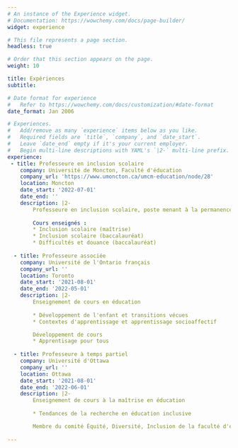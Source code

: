 ```yaml
---
# An instance of the Experience widget.
# Documentation: https://wowchemy.com/docs/page-builder/
widget: experience

# This file represents a page section.
headless: true

# Order that this section appears on the page.
weight: 10

title: Expériences
subtitle:

# Date format for experience
#   Refer to https://wowchemy.com/docs/customization/#date-format
date_format: Jan 2006

# Experiences.
#   Add/remove as many `experience` items below as you like.
#   Required fields are `title`, `company`, and `date_start`.
#   Leave `date_end` empty if it's your current employer.
#   Begin multi-line descriptions with YAML's `|2-` multi-line prefix.
experience:
 - title: Professeure en inclusion scolaire
    company: Université de Moncton, Faculté d'éducation
    company_url: 'https://www.umoncton.ca/umcm-education/node/28'
    location: Moncton
    date_start: '2022-07-01'
    date_end: ''
    description: |2-
        Professeure en inclusion scolaire, poste menant à la permanence
        
        Cours enseignés :
        * Inclusion scolaire (maîtrise)
        * Inclusion scolaire (baccalauréat)
        * Difficultés et douance (baccalauréat)
        
  - title: Professeure associée
    company: Université de l'Ontario français
    company_url: ''
    location: Toronto
    date_start: '2021-08-01'
    date_end: '2022-05-01'
    description: |2-
        Enseignement de cours en éducation
        
        * Développement de l'enfant et transitions vécues
        * Contextes d'apprentissage et apprentissage socioaffectif

        Développement de cours
        * Apprentisage pour tous
        
  - title: Professeure à temps partiel
    company: Université d'Ottawa
    company_url: ''
    location: Ottawa
    date_start: '2021-08-01'
    date_end: '2022-06-01'
    description: |2-
        Enseignement de cours à la maîtrise en éducation
        
        * Tendances de la recherche en éducation inclusive

        Membre du comité Équité, Diversité, Inclusion de la faculté d'éducation
    
---
```

